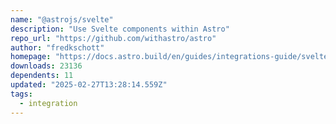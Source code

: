 ```yaml
---
name: "@astrojs/svelte"
description: "Use Svelte components within Astro"
repo_url: "https://github.com/withastro/astro"
author: "fredkschott"
homepage: "https://docs.astro.build/en/guides/integrations-guide/svelte/"
downloads: 23136
dependents: 11
updated: "2025-02-27T13:28:14.559Z"
tags: 
  - integration
---
```

